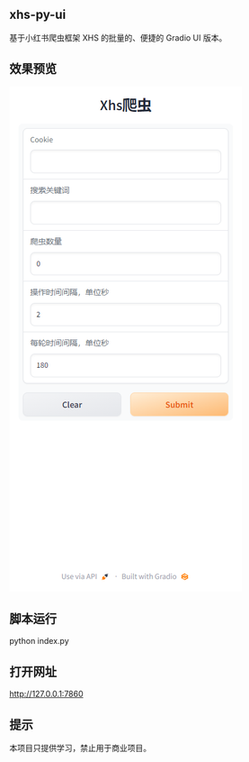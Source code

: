 ## xhs-py-ui

基于小红书爬虫框架 XHS 的批量的、便捷的 Gradio UI 版本。

## 效果预览

![](./preview.jpg)

## 脚本运行

python index.py

## 打开网址

http://127.0.0.1:7860

## 提示

本项目只提供学习，禁止用于商业项目。
